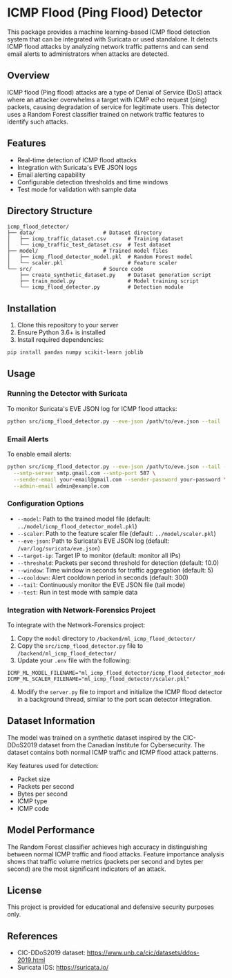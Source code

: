 # ICMP Flood (Ping Flood) Detector

This package provides a machine learning-based ICMP flood detection system that can be integrated with Suricata or used standalone. It detects ICMP flood attacks by analyzing network traffic patterns and can send email alerts to administrators when attacks are detected.

## Overview

ICMP flood (Ping flood) attacks are a type of Denial of Service (DoS) attack where an attacker overwhelms a target with ICMP echo request (ping) packets, causing degradation of service for legitimate users. This detector uses a Random Forest classifier trained on network traffic features to identify such attacks.

## Features

- Real-time detection of ICMP flood attacks
- Integration with Suricata's EVE JSON logs
- Email alerting capability
- Configurable detection thresholds and time windows
- Test mode for validation with sample data

## Directory Structure

```
icmp_flood_detector/
├── data/                      # Dataset directory
│   ├── icmp_traffic_dataset.csv       # Training dataset
│   └── icmp_traffic_test_dataset.csv  # Test dataset
├── model/                     # Trained model files
│   ├── icmp_flood_detector_model.pkl  # Random Forest model
│   └── scaler.pkl                     # Feature scaler
└── src/                       # Source code
    ├── create_synthetic_dataset.py    # Dataset generation script
    ├── train_model.py                 # Model training script
    └── icmp_flood_detector.py         # Detection module
```

## Installation

1. Clone this repository to your server
2. Ensure Python 3.6+ is installed
3. Install required dependencies:

```bash
pip install pandas numpy scikit-learn joblib
```

## Usage

### Running the Detector with Suricata

To monitor Suricata's EVE JSON log for ICMP flood attacks:

```bash
python src/icmp_flood_detector.py --eve-json /path/to/eve.json --tail
```

### Email Alerts

To enable email alerts:

```bash
python src/icmp_flood_detector.py --eve-json /path/to/eve.json --tail --email \
  --smtp-server smtp.gmail.com --smtp-port 587 \
  --sender-email your-email@gmail.com --sender-password your-password \
  --admin-email admin@example.com
```

### Configuration Options

- `--model`: Path to the trained model file (default: `../model/icmp_flood_detector_model.pkl`)
- `--scaler`: Path to the feature scaler file (default: `../model/scaler.pkl`)
- `--eve-json`: Path to Suricata's EVE JSON log (default: `/var/log/suricata/eve.json`)
- `--target-ip`: Target IP to monitor (default: monitor all IPs)
- `--threshold`: Packets per second threshold for detection (default: 10.0)
- `--window`: Time window in seconds for traffic aggregation (default: 5)
- `--cooldown`: Alert cooldown period in seconds (default: 300)
- `--tail`: Continuously monitor the EVE JSON file (tail mode)
- `--test`: Run in test mode with sample data

### Integration with Network-Forensics Project

To integrate with the Network-Forensics project:

1. Copy the `model` directory to `/backend/ml_icmp_flood_detector/`
2. Copy the `src/icmp_flood_detector.py` file to `/backend/ml_icmp_flood_detector/`
3. Update your `.env` file with the following:

```
ICMP_ML_MODEL_FILENAME="ml_icmp_flood_detector/icmp_flood_detector_model.pkl"
ICMP_ML_SCALER_FILENAME="ml_icmp_flood_detector/scaler.pkl"
```

4. Modify the `server.py` file to import and initialize the ICMP flood detector in a background thread, similar to the port scan detector integration.

## Dataset Information

The model was trained on a synthetic dataset inspired by the CIC-DDoS2019 dataset from the Canadian Institute for Cybersecurity. The dataset contains both normal ICMP traffic and ICMP flood attack patterns.

Key features used for detection:
- Packet size
- Packets per second
- Bytes per second
- ICMP type
- ICMP code

## Model Performance

The Random Forest classifier achieves high accuracy in distinguishing between normal ICMP traffic and flood attacks. Feature importance analysis shows that traffic volume metrics (packets per second and bytes per second) are the most significant indicators of an attack.

## License

This project is provided for educational and defensive security purposes only.

## References

- CIC-DDoS2019 dataset: https://www.unb.ca/cic/datasets/ddos-2019.html
- Suricata IDS: https://suricata.io/
